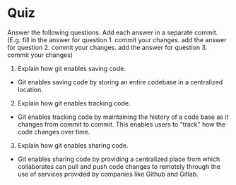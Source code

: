 # Quiz

Answer the following questions. Add each answer in a separate commit. (E.g. fill in the answer for question 1. commit your changes. add the answer for question 2. commit your changes. add the answer for question 3. commit your changes)

1. Explain how git enables saving code.
  - Git enables saving code by storing an entire codebase in a centralized location.
  
2. Explain how git enables tracking code.
  - Git enables tracking code by maintaining the history of a code base as it changes from commit
    to commit. This enables users to "track" how the code changes over time.

3. Explain how git enables sharing code.
  - Git enables sharing code by providing a centralized place from which collaborates can pull and
    push code changes to remotely through the use of services provided by companies like Github and
    Gitlab.
